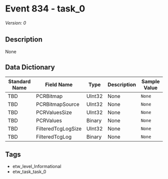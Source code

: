 # Event 834 - task_0
###### Version: 0

## Description
None

## Data Dictionary
|Standard Name|Field Name|Type|Description|Sample Value|
|---|---|---|---|---|
|TBD|PCRBitmap|UInt32|None|`None`|
|TBD|PCRBitmapSource|UInt32|None|`None`|
|TBD|PCRValuesSize|UInt32|None|`None`|
|TBD|PCRValues|Binary|None|`None`|
|TBD|FilteredTcgLogSize|UInt32|None|`None`|
|TBD|FilteredTcgLog|Binary|None|`None`|

## Tags
* etw_level_Informational
* etw_task_task_0